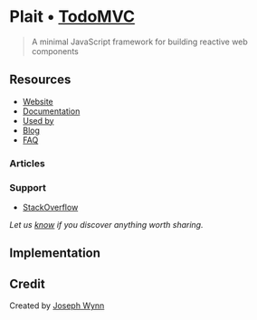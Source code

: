 # Plait • [TodoMVC](http://todomvc.com)

> A minimal JavaScript framework for building reactive web components

## Resources

- [Website](https://plait.js.org/)
- [Documentation](https://wildlyinaccurate.com/plait/)
- [Used by]()
- [Blog]()
- [FAQ]()

### Articles

### Support

- [StackOverflow](http://stackoverflow.com/questions/tagged/plait)

*Let us [know](https://github.com/tastejs/todomvc/issues) if you discover anything worth sharing.*


## Implementation


## Credit

Created by [Joseph Wynn](https://wildlyinaccurate.com/)
